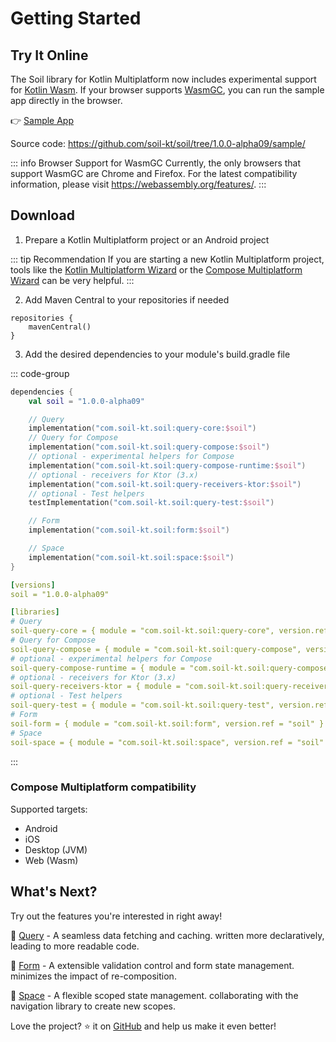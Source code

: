 # Getting Started

## Try It Online

The Soil library for Kotlin Multiplatform now includes experimental support for [Kotlin Wasm](https://kotlinlang.org/docs/wasm-overview.html). 
If your browser supports [WasmGC](https://github.com/WebAssembly/gc), you can run the sample app directly in the browser.

:point_right: [Sample App](https://play.soil-kt.com/)

Source code: <https://github.com/soil-kt/soil/tree/1.0.0-alpha09/sample/>

::: info Browser Support for WasmGC
Currently, the only browsers that support WasmGC are Chrome and Firefox. 
For the latest compatibility information, please visit https://webassembly.org/features/.
:::


## Download

1. Prepare a Kotlin Multiplatform project or an Android project

::: tip Recommendation
If you are starting a new Kotlin Multiplatform project, 
tools like the [Kotlin Multiplatform Wizard](https://kmp.jetbrains.com/) or the [Compose Multiplatform Wizard](https://terrakok.github.io/Compose-Multiplatform-Wizard/) can be very helpful.
:::

2. Add Maven Central to your repositories if needed

```kts{2}
repositories {
    mavenCentral()
}
```

3. Add the desired dependencies to your module's build.gradle file

::: code-group

```kts [Dependencies]
dependencies {
    val soil = "1.0.0-alpha09"

    // Query
    implementation("com.soil-kt.soil:query-core:$soil")
    // Query for Compose
    implementation("com.soil-kt.soil:query-compose:$soil")
    // optional - experimental helpers for Compose
    implementation("com.soil-kt.soil:query-compose-runtime:$soil")
    // optional - receivers for Ktor (3.x)
    implementation("com.soil-kt.soil:query-receivers-ktor:$soil")
    // optional - Test helpers
    testImplementation("com.soil-kt.soil:query-test:$soil")

    // Form
    implementation("com.soil-kt.soil:form:$soil")

    // Space
    implementation("com.soil-kt.soil:space:$soil")
}
```

```yaml [Version Catalog]
[versions]
soil = "1.0.0-alpha09"

[libraries]
# Query
soil-query-core = { module = "com.soil-kt.soil:query-core", version.ref = "soil" }
# Query for Compose
soil-query-compose = { module = "com.soil-kt.soil:query-compose", version.ref = "soil" }
# optional - experimental helpers for Compose
soil-query-compose-runtime = { module = "com.soil-kt.soil:query-compose-runtime", version.ref = "soil" }
# optional - receivers for Ktor (3.x)
soil-query-receivers-ktor = { module = "com.soil-kt.soil:query-receivers-ktor", version.ref = "soil" }
# optional - Test helpers
soil-query-test = { module = "com.soil-kt.soil:query-test", version.ref = "soil" }
# Form
soil-form = { module = "com.soil-kt.soil:form", version.ref = "soil" }
# Space
soil-space = { module = "com.soil-kt.soil:space", version.ref = "soil" }
```

:::


### Compose Multiplatform compatibility

Supported targets:

- Android
- iOS
- Desktop (JVM)
- Web (Wasm)


## What's Next?

Try out the features you're interested in right away!

:seedling: [Query](./query/hello-query) - A seamless data fetching and caching. written more declaratively, leading to more readable code.

:seedling: [Form](./form/hello-form) - A extensible validation control and form state management. minimizes the impact of re-composition.

:seedling: [Space](./space/hello-space) - A flexible scoped state management. collaborating with the navigation library to create new scopes.

Love the project? :star: it on [GitHub](https://github.com/soil-kt/soil) and help us make it even better!

